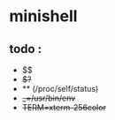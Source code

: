 # minishell

## todo :

- $\$
- ~~$?~~
- ** (/proc/self/status)
- ~~_=/usr/bin/env~~
- ~~TERM=xterm-256color~~
